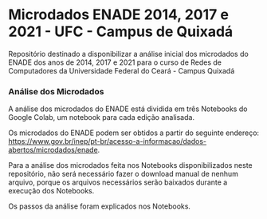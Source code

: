 # **Microdados ENADE 2014, 2017 e 2021 - UFC - Campus de Quixadá**

Repositório destinado a disponibilizar a análise inicial dos microdados do ENADE dos anos de 2014, 2017 e 2021 para o curso de Redes de Computadores da Universidade Federal do Ceará - Campus Quixadá

### **Análise dos Microdados**

A análise dos microdados do ENADE está dividida em três Notebooks do Google Colab, um notebook para cada edição analisada.

Os microdados do ENADE podem ser obtidos a partir do seguinte endereço: https://www.gov.br/inep/pt-br/acesso-a-informacao/dados-abertos/microdados/enade.

Para a análise dos microdados feita nos Notebooks disponibilizados neste repositório, não será necessário fazer o download manual de nenhum arquivo, porque os arquivos necessários serão baixados durante a execução dos Notebooks.

Os passos da análise foram explicados nos Notebooks.
